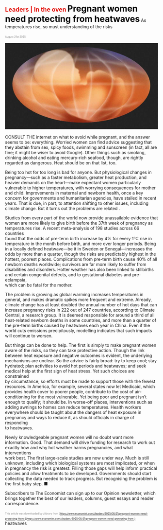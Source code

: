 <span style="color:#E3120B; font-size:14.9pt; font-weight:bold;">Leaders | In the oven</span>
<span style="color:#000000; font-size:21.0pt; font-weight:bold;">Pregnant women need protecting from heatwaves</span>
As temperatures rise, so must understanding of the risks

<span style="color:#808080; font-size:6.2pt;">August 21st 2025</span>
  

![](../images/007_Pregnant_women_need_protecting_from_heatwaves/p0029_img01.jpeg)
  
CONSULT THE internet on what to avoid while pregnant, and the answer  
seems to be: everything. Worried women can find advice suggesting that  
they abstain from sex, spicy foods, swimming and sunscreen (in fact, all are  
fine; it might be wiser to avoid Google). Other things such as smoking,  
drinking alcohol and eating mercury-rich seafood, though, are rightly  
regarded as dangerous. Heat should be on that list, too.

Being too hot for too long is bad for anyone. But physiological changes in  
pregnancy—such as a faster metabolism, greater heat production, and  
heavier demands on the heart—make expectant women particularly  
vulnerable to higher temperatures, with worrying consequences for mother  
and child. Improvements in maternal and newborn health, once a key
concern for governments and humanitarian agencies, have stalled in recent  
years. That is due, in part, to attention shifting to other issues, including  
climate change. But it turns out the problems are related .

Studies from every part of the world now provide unassailable evidence that  
women are more likely to give birth before the 37th week of pregnancy as  
temperatures rise. A recent meta-analysis of 198 studies across 66 countries  
found that the odds of pre-term birth increase by 4% for every 1°C rise in  
temperature in the month before birth, and more over longer periods. Being  
in a locally defined heatwave—be it in Sweden or Senegal—increases the  
odds by more than a quarter, though the risks are predictably highest in the  
hottest, poorest places. Complications from pre-term birth cause 40% of all  
newborn deaths worldwide; survivors are far more likely to suffer from  
disabilities and disorders. Hotter weather has also been linked to stillbirths  
and certain congenital defects, and to gestational diabetes and pre-eclampsia,  
which can be fatal for the mother.

The problem is growing as global warming increases temperatures in  
general, and makes dramatic spikes more frequent and extreme. Already,  
climate change has at least doubled the annual number of hot days that can  
increase pregnancy risks in 222 out of 247 countries, according to Climate  
Central, a research group. It is deemed responsible for around a third of all  
heat-related newborn deaths in some countries, and more than a quarter of  
the pre-term births caused by heatwaves each year in China. Even if the  
world cuts emissions precipitously, modelling indicates that such impacts  
will continue to worsen.

But things can be done to help. The first is simply to make pregnant women  
aware of the risks, so they can take protective action. Though the link  
between heat exposure and negative outcomes is evident, the underlying  
mechanisms are unclear. So the advice is fairly broad: try to keep cool; stay  
hydrated; plan activities to avoid hot periods and heatwaves; and seek  
medical help at the first sign of heat stress. Yet such choices are constrained  
by circumstance, so efforts must be made to support those with the fewest  
resources. In America, for example, several states now let Medicaid, which  
provides health cover to poorer people, contribute to the cost of air-  
conditioning for the most vulnerable. Yet being poor and pregnant isn’t  
enough to qualify; it should be. In worse-off places, interventions such as
adding awnings to homes can reduce temperatures. Health workers  
everywhere should be taught about the dangers of heat exposure in  
pregnancy and ways to reduce it, as should officials in charge of responding  
to heatwaves.

Newly knowledgeable pregnant women will no doubt want more  
information. Good. That demand will drive funding for research to work out  
exactly how and why hot weather harms pregnancies, and what interventions  
work best. The first large-scale studies are now under way. Much is still  
unknown, including which biological systems are most implicated, or when  
in pregnancy the risk is greatest. Filling those gaps will help inform practical  
policies and allow treatments to be developed. Governments should start  
collecting the data needed to track progress. But recognising the problem is  
the first baby step. ■

Subscribers to The Economist can sign up to our Opinion newsletter, which  
brings together the best of our leaders, columns, guest essays and reader  
correspondence.

<span style="color:#808080; font-size:6.2pt;">This article was downloaded by zlibrary from [https://www.economist.com//leaders/2025/08/21/pregnant-women-need-protecting-from-](https://www.economist.com//leaders/2025/08/21/pregnant-women-need-protecting-from-)</span>
heatwaves